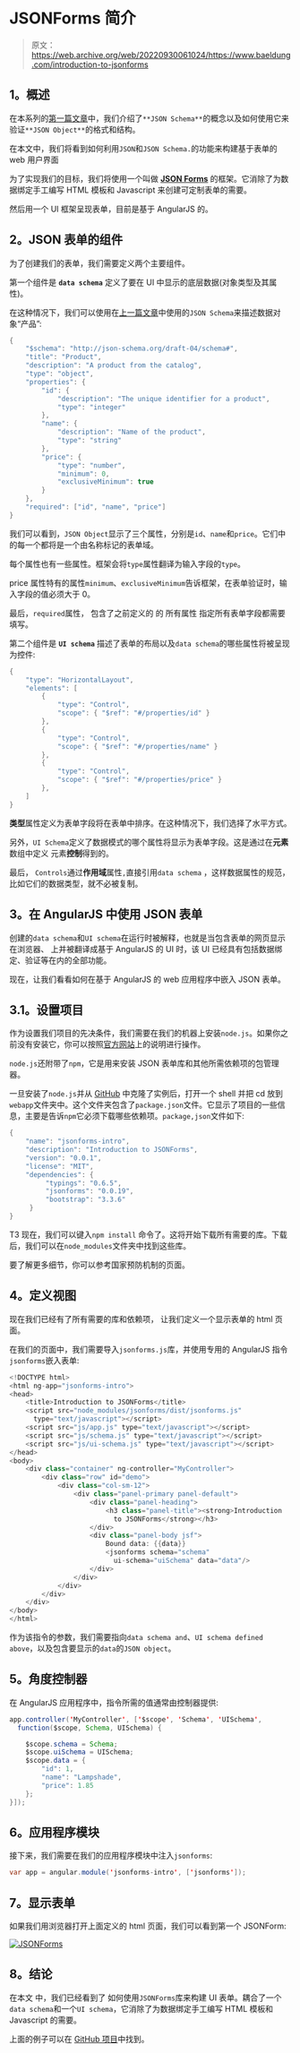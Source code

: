 # JSONForms 简介

> 原文：<https://web.archive.org/web/20220930061024/https://www.baeldung.com/introduction-to-jsonforms>

## 1。概述

在本系列的[第一篇文章](/web/20220812051139/https://www.baeldung.com/introduction-to-json-schema-in-java)中，我们介绍了`**JSON Schema**`的概念以及如何使用它来验证`**JSON Object**`的格式和结构。

在本文中，我们将看到如何利用`JSON`和`JSON Schema.`的功能来构建基于表单的 web 用户界面

为了实现我们的目标，我们将使用一个叫做 **[JSON Forms](https://web.archive.org/web/20220812051139/https://github.com/eclipsesource/jsonforms)** 的框架。它消除了为数据绑定手工编写 HTML 模板和 Javascript 来创建可定制表单的需要。

然后用一个 UI 框架呈现表单，目前是基于 AngularJS 的。

## 2。JSON 表单的组件

为了创建我们的表单，我们需要定义两个主要组件。

第一个组件是 **`data schema`** 定义了要在 UI 中显示的底层数据(对象类型及其属性)。

在这种情况下，我们可以使用在[上一篇文章](/web/20220812051139/https://www.baeldung.com/introduction-to-json-schema-in-java)中使用的`JSON Schema`来描述数据对象“产品”:

```java
{
    "$schema": "http://json-schema.org/draft-04/schema#",
    "title": "Product",
    "description": "A product from the catalog",
    "type": "object",
    "properties": {
        "id": {
            "description": "The unique identifier for a product",
            "type": "integer"
        },
        "name": {
            "description": "Name of the product",
            "type": "string"
        },
        "price": {
            "type": "number",
            "minimum": 0,
            "exclusiveMinimum": true
        }
    },
    "required": ["id", "name", "price"]
}
```

我们可以看到，`JSON Object`显示了三个属性，分别是`id`、`name`和`price`。它们中的每一个都将是一个由名称标记的表单域。

每个属性也有一些属性。框架会将`type`属性翻译为输入字段的`type`。

price 属性特有的属性`minimum`、`exclusiveMinimum`告诉框架，在表单验证时，输入字段的值必须大于 0。

最后，`required`属性， 包含了之前定义的 的 所有属性 指定所有表单字段都需要填写。

第二个组件是 **`UI schema`** 描述了表单的布局以及`data schema`的哪些属性将被呈现为控件:

```java
{
    "type": "HorizontalLayout",
    "elements": [
        {
            "type": "Control",
            "scope": { "$ref": "#/properties/id" }
        },
        {
            "type": "Control",
            "scope": { "$ref": "#/properties/name" }
        },
        {
            "type": "Control",
            "scope": { "$ref": "#/properties/price" }
        },
    ]
} 
```

**类型**属性定义为表单字段将在表单中排序。在这种情况下，我们选择了水平方式。

另外，`UI Schema`定义了数据模式的哪个属性将显示为表单字段。这是通过在**元素**数组中定义 元素**控制**得到的。

最后， `Controls`通过**作用域**属性`,`直接引用`data schema` ，这样数据属性的规范，比如它们的数据类型，就不必被复制。

## 3。在 AngularJS 中使用 JSON 表单

创建的`data schema`和`UI schema`在运行时被解释，也就是当包含表单的网页显示在浏览器、 上并被翻译成基于 AngularJS 的 UI 时，该 UI 已经具有包括数据绑定、验证等在内的全部功能。

现在，让我们看看如何在基于 AngularJS 的 web 应用程序中嵌入 JSON 表单。

## 3.1。设置项目

作为设置我们项目的先决条件，我们需要在我们的机器上安装`node.js`。如果你之前没有安装它，你可以按照[官方网站](https://web.archive.org/web/20220812051139/https://nodejs.org/)上的说明进行操作。

`node.js`还附带了`npm`，它是用来安装 JSON 表单库和其他所需依赖项的包管理器。

一旦安装了`node.js`并从 [GitHub](https://web.archive.org/web/20220812051139/https://github.com/eugenp/tutorials/tree/master/json-modules/json) 中克隆了实例后，打开一个 shell 并把 cd 放到`webapp`文件夹中。这个文件夹包含了`package.json`文件。它显示了项目的一些信息，主要是告诉`npm`它必须下载哪些依赖项。`package,json`文件如下: 

```java
{
    "name": "jsonforms-intro",
    "description": "Introduction to JSONForms",
    "version": "0.0.1",
    "license": "MIT",
    "dependencies": {
         "typings": "0.6.5",
         "jsonforms": "0.0.19",
         "bootstrap": "3.3.6"
     }
}
```

T3 现在，我们可以键入`npm install` 命令了。这将开始下载所有需要的库。下载后，我们可以在`node_modules`文件夹中找到这些库。 

要了解更多细节，你可以参考国家预防机制的页面。

## 4。定义视图

现在我们已经有了所有需要的库和依赖项， 让我们定义一个显示表单的 html 页面。

在我们的页面中，我们需要导入`jsonforms.js`库，并使用专用的 AngularJS 指令`jsonforms`嵌入表单:

```java
<!DOCTYPE html>
<html ng-app="jsonforms-intro">
<head>
    <title>Introduction to JSONForms</title>
    <script src="node_modules/jsonforms/dist/jsonforms.js" 
      type="text/javascript"></script>
    <script src="js/app.js" type="text/javascript"></script>
    <script src="js/schema.js" type="text/javascript"></script>
    <script src="js/ui-schema.js" type="text/javascript"></script>
</head>
<body>
    <div class="container" ng-controller="MyController">
        <div class="row" id="demo">
            <div class="col-sm-12">
                <div class="panel-primary panel-default">
                    <div class="panel-heading">
                        <h3 class="panel-title"><strong>Introduction 
                          to JSONForms</strong></h3>
                    </div>
                    <div class="panel-body jsf">
                        Bound data: {{data}}
                        <jsonforms schema="schema" 
                          ui-schema="uiSchema" data="data"/>
                    </div>
                </div>
            </div>
        </div>
    </div>
</body>
</html> 
```

作为该指令的参数，我们需要指向`data schema and`、`UI schema defined above`，以及包含要显示的`data`的`JSON object`。

## 5。角度控制器

在 AngularJS 应用程序中，指令所需的值通常由控制器提供:

```java
app.controller('MyController', ['$scope', 'Schema', 'UISchema', 
  function($scope, Schema, UISchema) {

    $scope.schema = Schema;
    $scope.uiSchema = UISchema;
    $scope.data = {
        "id": 1,
        "name": "Lampshade",
        "price": 1.85
    };
}]);
```

## 6。应用程序模块

接下来，我们需要在我们的应用程序模块中注入`jsonforms`:

```java
var app = angular.module('jsonforms-intro', ['jsonforms']);
```

## 7。显示表单

如果我们用浏览器打开上面定义的 html 页面，我们可以看到第一个 JSONForm:

[![JSONForms](img/951fd35e01542211e98965591beac9aa.png)](/web/20220812051139/https://www.baeldung.com/wp-content/uploads/2016/08/JSONForms-1024x159.png)

## 8。结论

在本文 中，我们已经看到了 如何使用`JSONForms`库来构建 UI 表单。耦合了一个`data schema`和一个`UI schema`，它消除了为数据绑定手工编写 HTML 模板和 Javascript 的需要。

上面的例子可以在 [GitHub 项目](https://web.archive.org/web/20220812051139/https://github.com/eugenp/tutorials/tree/master/json-modules/json)中找到。